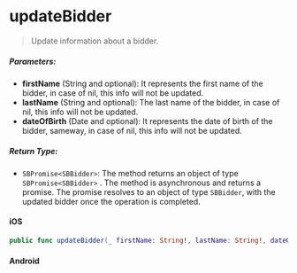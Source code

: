# updateBidder

> Update information about a bidder.

##### Parameters:

* **firstName** (String and optional): It represents the first name of the bidder, in case of nil, this info will not be updated.
* **lastName** (String and optional): The last name of the bidder, in case of nil, this info will not be updated.
* **dateOfBirth** (Date and optional): It represents the date of birth of the bidder, sameway, in case of nil, this info will not be updated.

##### Return Type:

* ```SBPromise<SBBidder>```: The method returns an object of type ```SBPromise<SBBidder>``` . The method is asynchronous and returns a promise. The promise resolves to an object of type ```SBBidder```, with the updated bidder once the operation is completed.

<!-- tabs:start -->

#### **iOS**

```swift
public func updateBidder(_ firstName: String!, lastName: String!, dateOfBirth: Date!) -> SBPromise<SBBidder>
```

#### **Android**

```kotlin
```

<!-- tabs:end -->